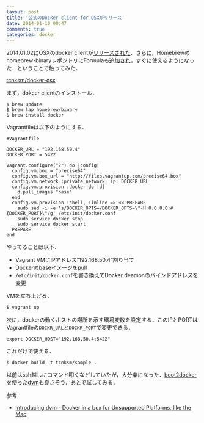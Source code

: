 ```yaml
---
layout: post
title: '公式のDocker client for OSXがリリース'
date: 2014-01-10 00:47
comments: true
categories: docker
---
```


2014.01.02にOSXのdocker clientが[リリースされた](https://github.com/dotcloud/docker/blob/master/CHANGELOG.md#073-2014-01-02)．さらに，Homebrewのhomebrew-binaryレポジトリにFormulaも[追加され](https://github.com/Homebrew/homebrew-binary/commit/9cbb003caab046c36aaa19c01a5357c296306198)，すぐに使えるようになった．ということで触ってみた．

[tcnksm/docker-osx](https://github.com/tcnksm/docker-osx)

まず，dokcer clientのインストール．

```
$ brew update
$ brew tap homebrew/binary
$ brew install docker
```

Vagrantfileは以下のようにする．

```
#Vagrantfile

DOCKER_URL = "192.168.50.4"
DOCKER_PORT = 5422

Vagrant.configure("2") do |config|
  config.vm.box = "precise64"
  config.vm.box_url = "http://files.vagrantup.com/precise64.box"
  config.vm.network :private_network, ip: DOCKER_URL
  config.vm.provision :docker do |d|
    d.pull_images "base"
  end
  config.vm.provision :shell, :inline => <<-PREPARE
    sudo sed -i -e 's/DOCKER_OPTS=/DOCKER_OPTS=\"-H 0.0.0.0:#{DOCKER_PORT}\"/g' /etc/init/docker.conf
    sudo service docker stop
    sudo service docker start
  PREPARE
end
```

やってることは以下．

- Vagrant VMにIPアドレス”192.168.50.4”割り当て
- Dockerのbaseイメージをpull
- `/etc/init/docker.conf`を書き換えてDocker deamonのバインドアドレスを変更

VMを立ち上げる．

```bash
$ vagrant up
```

次に，dockerの動くホストの場所を示す環境変数を設定する．このIPとPORTはVagrantfileの`DOCKR_URL`と`DOCKR_PORT`で変更できる．

```
export DOCKER_HOST="192.168.50.4:5422"
```

これだけで使える．

```
$ docker build -t tcnksm/sample .
```

以前はssh越しにコマンド叩くなどしていたが，大分楽になった．[boot2docker](https://github.com/steeve/boot2docker)を使った[dvm](https://github.com/fnichol/dvm)も良さそう．あとで試してみる．

参考

- [Introducing dvm - Docker in a box for Unsupported Platforms, like the Mac](http://hw-ops.com/blog/2014/01/07/introducing-dvm-docker-in-a-box-for-unsupported-platforms/)



